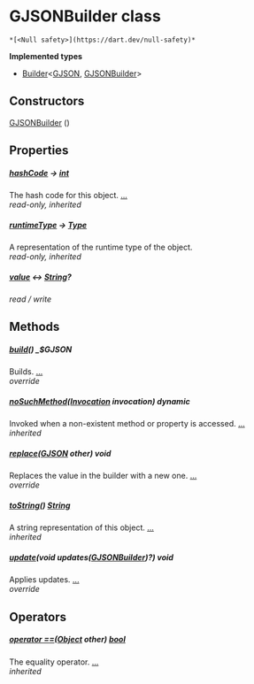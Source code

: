 


# GJSONBuilder class






    *[<Null safety>](https://dart.dev/null-safety)*






**Implemented types**

- [Builder](https://pub.dev/documentation/built_value/8.2.0/built_value/Builder-class.html)&lt;[GJSON](../third_party_yonomi_graphql_schema_schema.docs.schema.gql/GJSON-class.md), [GJSONBuilder](../third_party_yonomi_graphql_schema_schema.docs.schema.gql/GJSONBuilder-class.md)>





## Constructors

[GJSONBuilder](../third_party_yonomi_graphql_schema_schema.docs.schema.gql/GJSONBuilder/GJSONBuilder.md) ()

    


## Properties

##### [hashCode](https://api.flutter.dev/flutter/dart-core/Object/hashCode.html) &#8594; [int](https://api.flutter.dev/flutter/dart-core/int-class.html)



The hash code for this object. [...](https://api.flutter.dev/flutter/dart-core/Object/hashCode.html)  
_read-only, inherited_



##### [runtimeType](https://api.flutter.dev/flutter/dart-core/Object/runtimeType.html) &#8594; [Type](https://api.flutter.dev/flutter/dart-core/Type-class.html)



A representation of the runtime type of the object.   
_read-only, inherited_



##### [value](../third_party_yonomi_graphql_schema_schema.docs.schema.gql/GJSONBuilder/value.md) &#8596; [String](https://api.flutter.dev/flutter/dart-core/String-class.html)?



   
_read / write_




## Methods

##### [build](../third_party_yonomi_graphql_schema_schema.docs.schema.gql/GJSONBuilder/build.md)() _$GJSON



Builds. [...](../third_party_yonomi_graphql_schema_schema.docs.schema.gql/GJSONBuilder/build.md)  
_override_



##### [noSuchMethod](https://api.flutter.dev/flutter/dart-core/Object/noSuchMethod.html)([Invocation](https://api.flutter.dev/flutter/dart-core/Invocation-class.html) invocation) dynamic



Invoked when a non-existent method or property is accessed. [...](https://api.flutter.dev/flutter/dart-core/Object/noSuchMethod.html)  
_inherited_



##### [replace](../third_party_yonomi_graphql_schema_schema.docs.schema.gql/GJSONBuilder/replace.md)([GJSON](../third_party_yonomi_graphql_schema_schema.docs.schema.gql/GJSON-class.md) other) void



Replaces the value in the builder with a new one. [...](../third_party_yonomi_graphql_schema_schema.docs.schema.gql/GJSONBuilder/replace.md)  
_override_



##### [toString](https://api.flutter.dev/flutter/dart-core/Object/toString.html)() [String](https://api.flutter.dev/flutter/dart-core/String-class.html)



A string representation of this object. [...](https://api.flutter.dev/flutter/dart-core/Object/toString.html)  
_inherited_



##### [update](../third_party_yonomi_graphql_schema_schema.docs.schema.gql/GJSONBuilder/update.md)(void updates([GJSONBuilder](../third_party_yonomi_graphql_schema_schema.docs.schema.gql/GJSONBuilder-class.md))?) void



Applies updates. [...](../third_party_yonomi_graphql_schema_schema.docs.schema.gql/GJSONBuilder/update.md)  
_override_




## Operators

##### [operator ==](https://api.flutter.dev/flutter/dart-core/Object/operator_equals.html)([Object](https://api.flutter.dev/flutter/dart-core/Object-class.html) other) [bool](https://api.flutter.dev/flutter/dart-core/bool-class.html)



The equality operator. [...](https://api.flutter.dev/flutter/dart-core/Object/operator_equals.html)  
_inherited_











